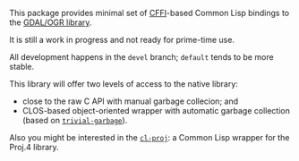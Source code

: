 This package provides minimal set of [CFFI](http://common-lisp.net/project/cffi/)-based Common Lisp bindings to the
[GDAL/OGR library](http://www.gdal.org/).

It is still a work in progress and not ready for prime-time use.

All development happens in the `devel` branch; `default` tends to be more stable.

This library will offer two levels of access to the native library:

* close to the raw C API with manual garbage collecion; and
* CLOS-based object-oriented wrapper with automatic garbage collection (based on [`trivial-garbage`](http://common-lisp.net/project/trivial-garbage/)).

Also you might be interested in the [`cl-proj`](http://cl-proj.sourceforge.net/): a Common Lisp wrapper for the Proj.4 library.

